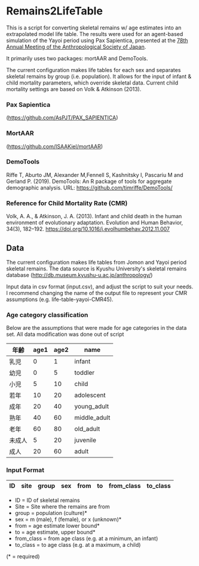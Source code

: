 # Remains2LifeTable
This is a script for converting skeletal remains w/ age estimates into an extrapolated model life table. The results were used for an agent-based simulation of the Yayoi period using Pax Sapientica, presented at the [78th Annual Meeting of the Anthropological Society of Japan](https://github.com/stephenwest470/PAXS-papers/tree/main/2024-ASN).

It primarily uses two packages: mortAAR and DemoTools. 

The current configuration makes life tables for each sex and separates skeletal remains by group (i.e. population). It allows for the input of infant & child mortality parameters, which override skeletal data. Current child mortality settings are based on Volk & Atkinson (2013).

### Pax Sapientica 
(https://github.com/AsPJT/PAX_SAPIENTICA)

### MortAAR
(https://github.com/ISAAKiel/mortAAR)

### DemoTools
Riffe T, Aburto JM, Alexander M,Fennell S, Kashnitsky I, Pascariu M and Gerland P. (2019). DemoTools: An R package of tools for aggregate demographic analysis. URL: https://github.com/timriffe/DemoTools/

### Reference for Child Mortality Rate (CMR)
Volk, A. A., & Atkinson, J. A. (2013). Infant and child death in the human environment of evolutionary adaptation. Evolution and Human Behavior, 34(3), 182–192. https://doi.org/10.1016/j.evolhumbehav.2012.11.007

## Data
The current configuration makes life tables from Jomon and Yayoi period skeletal remains. The data source is Kyushu University's skeletal remains database (http://db.museum.kyushu-u.ac.jp/anthropology/)

Input data in csv format (input.csv), and adjust the script to suit your needs. I recommend changing the name of the output file to represent your CMR assumptions (e.g. life-table-yayoi-CMR45).

### Age category classification
Below are the assumptions that were made for age categories in the data set. All data modification was done out of script

|年齢 |age1|age2|name        |
|---|---|---|------------|
|乳児 |0  |1  |infant      |
|幼児 |0  |5  |toddler     |
|小児 |5  |10 |child       |
|若年 |10 |20 |adolescent  |
|成年 |20 |40 |young_adult |
|熟年 |40 |60 |middle_adult|
|老年 |60 |80 |old_adult   |
|未成人|5  |20 |juvenile    |
|成人 |20 |60 |adult       |


### Input Format
|ID|site|group|sex|from|to|from_class|to_class|
|-|-|-|-|-|-|-|-|

- ID = ID of skeletal remains
- Site = Site where the remains are from
- group = population (culture)*
- sex = m (male), f (female), or x (unknown)*
- from = age estimate lower bound*
- to = age estimate, upper bound*
- from_class = from age class (e.g. at a minimum, an infant)
- to_class = to age class (e.g. at a maximum, a child)

(* = required)

